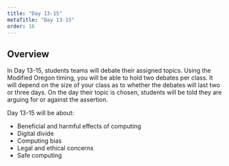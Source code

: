 ```yaml
---
title: "Day 13-15"
metaTitle: "Day 13-15"
order: 16
---
```


## Overview

In Day 13-15, students teams will debate their assigned topics. Using the Modified Oregon timing, you will be able to hold two debates per class. It will depend on the size of your class as to whether the debates will last two or three days. On the day their topic is chosen, students will be told they are arguing for or against the assertion.

Day 13-15 will be about:

* Beneficial and harmful effects of computing
* Digital divide
* Computing bias
* Legal and ethical concerns
* Safe computing